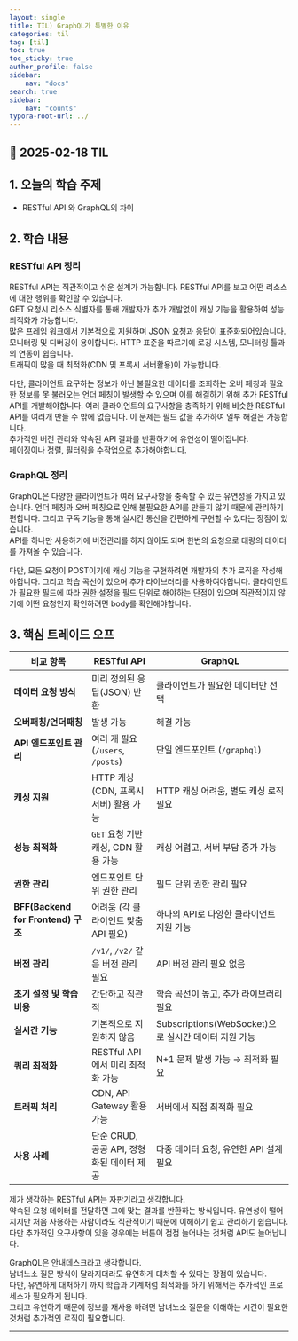 ```yaml
---
layout: single
title: TIL) GraphQL가 특별한 이유
categories: til
tag: [til]
toc: true
toc_sticky: true
author_profile: false
sidebar:
    nav: "docs"
search: true
sidebar:
    nav: "counts"
typora-root-url: ../
---
```


## 📌 2025-02-18 TIL

## 1. 오늘의 학습 주제
- RESTful API 와 GraphQL의 차이

## 2. 학습 내용
### RESTful API 정리

RESTful API는 직관적이고 쉬운 설계가 가능합니다. RESTful API를 보고 어떤 리소스에 대한 행위를 확인할 수 있습니다.    
GET 요청시 리소스 식별자를 통해 개발자가 추가 개발없이 캐싱 기능을 활용하여 성능 최적화가 가능합니다.  
많은 프레임 워크에서 기본적으로 지원하며 JSON 요청과 응답이 표준화되어있습니다.   
모니터링 및 디버깅이 용이합니다. HTTP 표준을 따르기에 로깅 시스템, 모니터링 툴과의 연동이 쉽습니다.  
트래픽이 많을 때 최적화(CDN 및 프록시 서버활용)이 가능합니다.

다만, 클라이언트 요구하는 정보가 아닌 불필요한 데이터를 조회하는 오버 페칭과 필요한 정보를 못 불러오는 언더 페칭이 발생할 수 있으며 이를 해결하기 위해 추가 RESTful API를 개발해야합니다. 여러 클라이언트의 요구사항을 충족하기 위해 비슷한 RESTful API를 여러개 만들 수 밖에 없습니다. 이 문제는   필드 값을 추가하여 일부 해결은 가능합니다.  
추가적인 버전 관리와 약속된 API 결과를 반환하기에 유연성이 떨어집니다.  
페이징이나 정렬, 필터링을 수작업으로 추가해야합니다.

### GraphQL 정리

GraphQL은 다양한 클라이언트가 여러 요구사항을 충족할 수 있는 유연성을 가지고 있습니다. 언더 페칭과 오버 페칭으로 인해 불필요한 API를 만들지 않기 때문에 관리하기 편합니다. 그리고 구독 기능을 통해 실시간 통신을 간편하게 구현할 수 있다는 장점이 있습니다.    
API를 하나만 사용하기에 버전관리를 하지 않아도 되며 한번의 요청으로 대량의 데이터를 가져올 수 있습니다.  

다만, 모든 요청이 POST이기에 캐싱 기능을 구현하려면 개발자의 추가 로직을 작성해야합니다. 그리고 학습 곡선이 있으며 추가 라이브러리를 사용하여야합니다. 클라이언트가 필요한 필드에 따라 권한 설정을 필드 단위로 해야하는 단점이 있으며 직관적이지 않기에 어떤 요청인지 확인하려면 body를 확인해야합니다.   


## 3. 핵심 트레이드 오프
| 비교 항목                          | RESTful API                               | GraphQL                                              |
| ---------------------------------- | ----------------------------------------- | ---------------------------------------------------- |
| **데이터 요청 방식**               | 미리 정의된 응답(JSON) 반환               | 클라이언트가 필요한 데이터만 선택                    |
| **오버패칭/언더패칭**              | 발생 가능                                 | 해결 가능                                            |
| **API 엔드포인트 관리**            | 여러 개 필요 (`/users`, `/posts`)         | 단일 엔드포인트 (`/graphql`)                         |
| **캐싱 지원**                      | HTTP 캐싱(CDN, 프록시 서버) 활용 가능     | HTTP 캐싱 어려움, 별도 캐싱 로직 필요                |
| **성능 최적화**                    | `GET` 요청 기반 캐싱, CDN 활용 가능       | 캐싱 어렵고, 서버 부담 증가 가능                     |
| **권한 관리**                      | 엔드포인트 단위 권한 관리                 | 필드 단위 권한 관리 필요                             |
| **BFF(Backend for Frontend) 구조** | 어려움 (각 클라이언트 맞춤 API 필요)      | 하나의 API로 다양한 클라이언트 지원 가능             |
| **버전 관리**                      | `/v1/`, `/v2/` 같은 버전 관리 필요        | API 버전 관리 필요 없음                              |
| **초기 설정 및 학습 비용**         | 간단하고 직관적                           | 학습 곡선이 높고, 추가 라이브러리 필요               |
| **실시간 기능**                    | 기본적으로 지원하지 않음                  | Subscriptions(WebSocket)으로 실시간 데이터 지원 가능 |
| **쿼리 최적화**                    | RESTful API에서 미리 최적화 가능          | N+1 문제 발생 가능 → 최적화 필요                     |
| **트래픽 처리**                    | CDN, API Gateway 활용 가능                | 서버에서 직접 최적화 필요                            |
| **사용 사례**                      | 단순 CRUD, 공공 API, 정형화된 데이터 제공 | 다중 데이터 요청, 유연한 API 설계 필요               |

제가 생각하는 RESTful API는 자판기라고 생각합니다.  
약속된 요청 데이터를 전달하면 그에 맞는 결과를 반환하는 방식입니다.
유연성이 떨어지지만 처음 사용하는 사람이라도 직관적이기 때문에 이해하기 쉽고 관리하기 쉽습니다.  
다만 추가적인 요구사항이 있을 경우에는 버튼이 점점 늘어나는 것처럼 API도 늘어납니다.

GraphQL은 안내데스크라고 생각합니다.  
남녀노소 질문 방식이 달라지더라도 유연하게 대처할 수 있다는 장점이 있습니다.  
다만, 유연하게 대처하기 까지 학습과 기계처럼 최적화를 하기 위해서는 추가적인 프로세스가 필요하게 됩니다.  
그리고 유연하기 때문에 정보를 재사용 하려면 남녀노소 질문을 이해하는 시간이 필요한 것처럼 추가적인 로직이 필요합니다.

---
